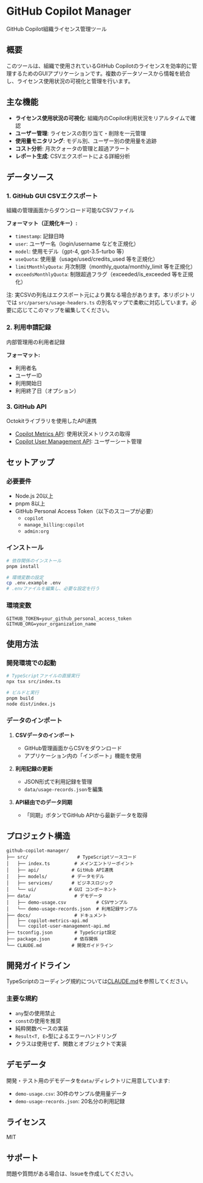 # GitHub Copilot Manager

GitHub Copilot組織ライセンス管理ツール

## 概要

このツールは、組織で使用されているGitHub Copilotのライセンスを効率的に管理するためのGUIアプリケーションです。複数のデータソースから情報を統合し、ライセンス使用状況の可視化と管理を行います。

## 主な機能

- **ライセンス使用状況の可視化**: 組織内のCopilot利用状況をリアルタイムで確認
- **ユーザー管理**: ライセンスの割り当て・削除を一元管理
- **使用量モニタリング**: モデル別、ユーザー別の使用量を追跡
- **コスト分析**: 月次クォータの管理と超過アラート
- **レポート生成**: CSVエクスポートによる詳細分析

## データソース

### 1. GitHub GUI CSVエクスポート
組織の管理画面からダウンロード可能なCSVファイル

**フォーマット（正規化キー）:**
- `timestamp`: 記録日時
- `user`: ユーザー名（login/username などを正規化）
- `model`: 使用モデル（gpt-4, gpt-3.5-turbo 等）
- `useQuota`: 使用量（usage/used/credits_used 等を正規化）
- `limitMonthlyQuota`: 月次制限（monthly_quota/monthly_limit 等を正規化）
- `exceedsMonthlyQuota`: 制限超過フラグ（exceeded/is_exceeded 等を正規化）

注: 実CSVの列名はエクスポート元により異なる場合があります。本リポジトリでは `src/parsers/usage-headers.ts` の別名マップで柔軟に対応しています。必要に応じてこのマップを編集してください。

### 2. 利用申請記録
内部管理用の利用者記録

**フォーマット:**
- 利用者名
- ユーザーID
- 利用開始日
- 利用終了日（オプション）

### 3. GitHub API
Octokitライブラリを使用したAPI連携
- [Copilot Metrics API](./docs/copilot-metrics-api.md): 使用状況メトリクスの取得
- [Copilot User Management API](./docs/copilot-user-management-api.md): ユーザーシート管理

## セットアップ

### 必要要件

- Node.js 20以上
- pnpm 8以上
- GitHub Personal Access Token（以下のスコープが必要）
  - `copilot`
  - `manage_billing:copilot`
  - `admin:org`

### インストール

```bash
# 依存関係のインストール
pnpm install

# 環境変数の設定
cp .env.example .env
# .envファイルを編集し、必要な設定を行う
```

### 環境変数

```env
GITHUB_TOKEN=your_github_personal_access_token
GITHUB_ORG=your_organization_name
```

## 使用方法

### 開発環境での起動

```bash
# TypeScriptファイルの直接実行
npx tsx src/index.ts

# ビルドと実行
pnpm build
node dist/index.js
```

### データのインポート

1. **CSVデータのインポート**
   - GitHub管理画面からCSVをダウンロード
   - アプリケーション内の「インポート」機能を使用

2. **利用記録の更新**
   - JSON形式で利用記録を管理
   - `data/usage-records.json`を編集

3. **API経由でのデータ同期**
   - 「同期」ボタンでGitHub APIから最新データを取得

## プロジェクト構造

```
github-copilot-manager/
├── src/                  # TypeScriptソースコード
│   ├── index.ts         # メインエントリーポイント
│   ├── api/            # GitHub API連携
│   ├── models/         # データモデル
│   ├── services/       # ビジネスロジック
│   └── ui/            # GUI コンポーネント
├── data/                # デモデータ
│   ├── demo-usage.csv           # CSVサンプル
│   └── demo-usage-records.json  # 利用記録サンプル
├── docs/                # ドキュメント
│   ├── copilot-metrics-api.md
│   └── copilot-user-management-api.md
├── tsconfig.json        # TypeScript設定
├── package.json         # 依存関係
└── CLAUDE.md           # 開発ガイドライン
```

## 開発ガイドライン

TypeScriptのコーディング規約については[CLAUDE.md](./CLAUDE.md)を参照してください。

### 主要な規約
- `any`型の使用禁止
- `const`の使用を推奨
- 純粋関数ベースの実装
- `Result<T, E>`型によるエラーハンドリング
- クラスは使用せず、関数とオブジェクトで実装

## デモデータ

開発・テスト用のデモデータを`data/`ディレクトリに用意しています:
- `demo-usage.csv`: 30件のサンプル使用量データ
- `demo-usage-records.json`: 20名分の利用記録

## ライセンス

MIT

## サポート

問題や質問がある場合は、Issueを作成してください。
